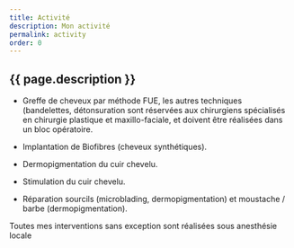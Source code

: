```yaml
---
title: Activité
description: Mon activité
permalink: activity
order: 0
---
```


## {{ page.description }}

- Greffe de cheveux par méthode FUE,
  les autres techniques (bandelettes, détonsuration sont
  réservées aux chirurgiens spécialisés en chirurgie
  plastique et maxillo-faciale, et doivent être réalisées
  dans un bloc opératoire.

- Implantation de Biofibres (cheveux synthétiques).

- Dermopigmentation du cuir chevelu.

- Stimulation du cuir chevelu.

- Réparation sourcils (microblading, dermopigmentation)
  et moustache / barbe (dermopigmentation).

Toutes mes interventions sans exception sont réalisées sous anesthésie locale
